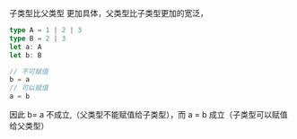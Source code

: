子类型比父类型 更加具体，父类型比子类型更加的宽泛，

```ts
type A = 1 | 2 | 3
type B = 2 | 3
let a: A
let b: B

// 不可赋值
b = a
// 可以赋值
a = b
```

因此 b= a 不成立,（父类型不能赋值给子类型），而 a = b 成立（子类型可以赋值给父类型）
